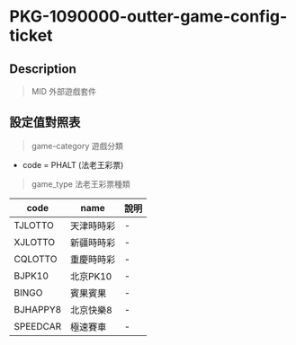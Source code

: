 
# PKG-1090000-outter-game-config-ticket

## Description
> MID 外部遊戲套件

## 設定值對照表

> game-category 遊戲分類

* code = PHALT (法老王彩票)

> game_type 法老王彩票種類

| code|name                     | 說明        |
|-----|------------------------------|-------------|
| TJLOTTO   | 天津時時彩             | -|
| XJLOTTO   | 新疆時時彩             | -|
| CQLOTTO   | 重慶時時彩             | -|
| BJPK10    | 北京PK10              | -|
| BINGO     | 賓果賓果              | -|
| BJHAPPY8  | 北京快樂8             | -|
| SPEEDCAR  | 極速賽車             | -|


